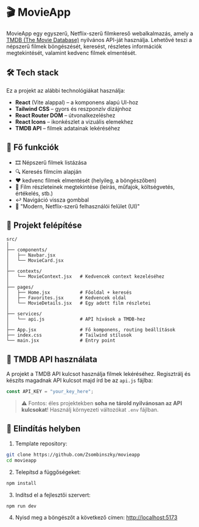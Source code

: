 # 🎬 MovieApp

MovieApp egy egyszerű, Netflix-szerű filmkereső webalkalmazás, amely a [TMDB (The Movie Database)](https://www.themoviedb.org/) nyilvános API-ját használja. Lehetővé teszi a népszerű filmek böngészését, keresést, részletes információk megtekintését, valamint kedvenc filmek elmentését.

## 🛠️ Tech stack

Ez a projekt az alábbi technológiákat használja:

- **React** (Vite alappal) – a komponens alapú UI-hoz
- **Tailwind CSS** – gyors és reszponzív dizájnhoz
- **React Router DOM** – útvonalkezeléshez
- **React Icons** – ikonkészlet a vizuális elemekhez
- **TMDB API** – filmek adatainak lekéréséhez

## 🚀 Fő funkciók

- 🎞️ Népszerű filmek listázása
- 🔍 Keresés filmcím alapján
- ❤️ kedvenc filmek elmentését (helyileg, a böngészőben)
- 📄 Film részleteinek megtekintése (leírás, műfajok, költségvetés, értékelés, stb.)
- ↩️ Navigáció vissza gombbal
- 🎨 "Modern, Netflix-szerű felhasználói felület (UI)"

## 📂 Projekt felépítése

```plaintext
src/
│
├── components/
│   ├── Navbar.jsx
│   └── MovieCard.jsx
│
├── contexts/
│   └── MovieContext.jsx   # Kedvencek context kezeléséhez
│
├── pages/
│   ├── Home.jsx           # Főoldal + keresés
│   ├── Favorites.jsx      # Kedvencek oldal
│   └── MovieDetails.jsx   # Egy adott film részletei
│
├── services/
│   └── api.js             # API hívások a TMDB-hez
│
├── App.jsx                # Fő komponens, routing beállítások
├── index.css              # Tailwind stílusok
└── main.jsx               # Entry point
```

## 🔑 TMDB API használata

A projekt a TMDB API kulcsot használja filmek lekéréséhez. Regisztrálj és készíts magadnak API kulcsot majd írd be az `api.js` fájlba:

```js
const API_KEY = "your_key_here";
```

> ⚠️ Fontos: éles projektekben **soha ne tárold nyilvánosan az API kulcsokat**! Használj környezeti változókat `.env` fájlban.

## 🧪 Elindítás helyben

1. Template repository:

```bash
git clone https://github.com/Zsombinszky/movieapp
cd movieapp
```

2. Telepítsd a függőségeket:

```bash
npm install
```

3. Indítsd el a fejlesztői szervert:

```bash
npm run dev
```

4. Nyisd meg a böngészőt a következő címen: [http://localhost:5173](http://localhost:5173)
